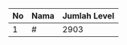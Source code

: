 | No | Nama            | Jumlah Level |
|----|-----------------|--------------|
| 1  | #    |    2903        |
